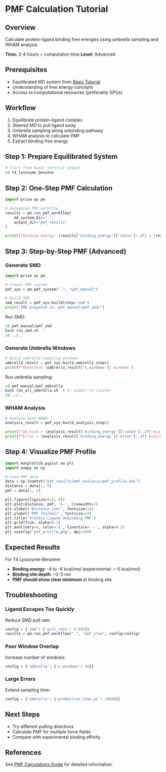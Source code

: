 # PMF Calculation Tutorial

## Overview

Calculate protein-ligand binding free energies using umbrella sampling and WHAM analysis.

**Time:** 2-4 hours + computation time
**Level:** Advanced

## Prerequisites

- Equilibrated MD system from [Basic Tutorial](basic-tutorial.md)
- Understanding of free energy concepts
- Access to computational resources (preferably GPUs)

## Workflow

1. Equilibrate protein-ligand complex
2. Steered MD to pull ligand away
3. Umbrella sampling along unbinding pathway
4. WHAM analysis to calculate PMF
5. Extract binding free energy

## Step 1: Prepare Equilibrated System

```bash
# Start from basic tutorial output
cd t4_lysozyme_benzene
```

## Step 2: One-Step PMF Calculation

```python
import prism as pm

# Automated PMF workflow
results = pm.run_pmf_workflow(
    md_system_dir=".",
    output_dir="pmf_results"
)

print(f"Binding energy: {results['binding_energy']['value']:.2f} ± {results['binding_energy']['error']:.2f} kcal/mol")
```

## Step 3: Step-by-Step PMF (Advanced)

### Generate SMD

```python
import prism as pm

# Create PMF system
pmf_sys = pm.pmf_system(".", "pmf_manual")

# Build SMD
smd_result = pmf_sys.build(step='smd')
print("SMD prepared in: pmf_manual/pmf_smd/")
```

Run SMD:
```bash
cd pmf_manual/pmf_smd
bash run_smd.sh
cd ../..
```

### Generate Umbrella Windows

```python
# Build umbrella sampling windows
umbrella_result = pmf_sys.build_umbrella_step()
print(f"Generated {umbrella_result['n_windows']} windows")
```

Run umbrella sampling:
```bash
cd pmf_manual/pmf_umbrella
bash run_all_umbrella.sh  # Or submit to cluster
cd ../..
```

### WHAM Analysis

```python
# Analyze with WHAM
analysis_result = pmf_sys.build_analysis_step()

print(f"ΔG_bind = {analysis_result['binding_energy']['value']:.2f} kcal/mol")
print(f"Error = {analysis_result['binding_energy']['error']:.2f} kcal/mol")
```

## Step 4: Visualize PMF Profile

```python
import matplotlib.pyplot as plt
import numpy as np

# Load PMF data
data = np.loadtxt("pmf_results/pmf_analysis/pmf_profile.dat")
distance = data[:, 0]
pmf = data[:, 1]

plt.figure(figsize=(10, 6))
plt.plot(distance, pmf, 'b-', linewidth=2)
plt.xlabel('Distance (nm)', fontsize=14)
plt.ylabel('PMF (kJ/mol)', fontsize=14)
plt.title('Protein-Ligand Unbinding PMF')
plt.grid(True, alpha=0.3)
plt.axhline(y=0, color='k', linestyle='--', alpha=0.5)
plt.savefig('pmf_profile.png', dpi=300)
```

## Expected Results

For T4 Lysozyme-Benzene:
- **Binding energy**: -4 to -6 kcal/mol (experimental: ~-5 kcal/mol)
- **Binding site depth**: ~2-3 nm
- **PMF should show clear minimum** at binding site

## Troubleshooting

### Ligand Escapes Too Quickly

Reduce SMD pull rate:
```python
config = {'smd': {'pull_rate': 0.005}}
results = pm.run_pmf_workflow(".", "pmf_slow", config=config)
```

### Poor Window Overlap

Increase number of windows:
```python
config = {'umbrella': {'n_windows': 50}}
```

### Large Errors

Extend sampling time:
```python
config = {'umbrella': {'production_time_ps': 20000}}
```

## Next Steps

- Try different pulling directions
- Calculate PMF for multiple force fields
- Compare with experimental binding affinity

## References

See [PMF Calculations Guide](../user-guide/pmf-calculations.md) for detailed information.

